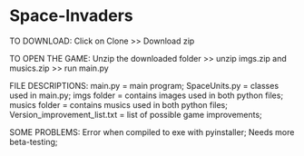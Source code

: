 # Space-Invaders

TO DOWNLOAD:
Click on Clone >> Download zip

TO OPEN THE GAME:
Unzip the downloaded folder >> unzip imgs.zip and musics.zip >> run main.py

FILE DESCRIPTIONS:
main.py = main program;
SpaceUnits.py = classes used in main.py;
imgs folder = contains images used in both python files;
musics folder = contains musics used in both python files;
Version_improvement_list.txt = list of possible game improvements;

SOME PROBLEMS:
Error when compiled to exe with pyinstaller;
Needs more beta-testing;
